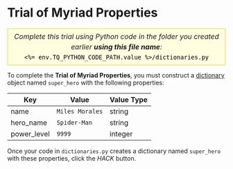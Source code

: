 # Trial of Myriad Properties

<style>
.py-script-info {
  font-size: 16px;
  text-align: center;
  background-color: #FFFFE0;
  border: 2px solid #F0E68C;
  padding: 5px;
  line-height: 1.5em;
  margin: 5px 0;
  font-style: italic;
}

.py-script-info span {
  font-style: normal;
  color: #000;
}
</style>

<div class="py-script-info">
  Complete this trial using Python code in the folder you created earlier <b>using this file name</b>:
  <br/>
  <code><span><%= env.TQ_PYTHON_CODE_PATH.value %>/dictionaries.py</span></code>
</div>

To complete the __Trial of Myriad Properties__, you must construct a [dictionary](https://docs.python.org/3/library/stdtypes.html#mapping-types-dict) object named `super_hero` with the following properties:

| Key | Value | Value Type |
| --- | ----- | ---- |
| name | `Miles Morales` | string |
| hero_name | `Spider-Man` | string |
| power_level | `9999` | integer |

Once your code in `dictionaries.py` creates a dictionary named `super_hero` with these properties, click the *HACK* button.
